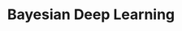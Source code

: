 ---
layout: page
title: Bayesian Deep Learning
description: Project that provides an overview of Bayesian Deep Learning.
img: assets/img/project_preview/bayesian-dl.png
importance: 2
category: extra
paper: Bayesian-DL.pdf
slides: Bayesian-DL-Pres.pdf
---